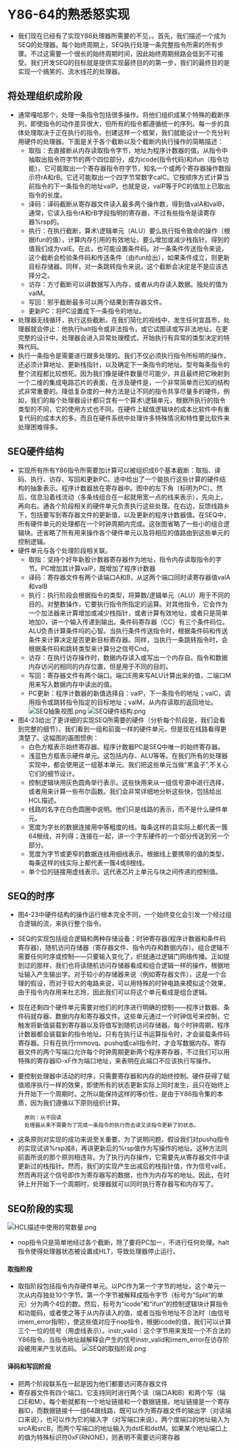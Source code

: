 # Y86-64的熟悉怒实现
* 我们现在已经有了实现Y86处理器所需要的不见，。首先，我们描述一个成为SEQ的处理器。每个始终周期上，SEQ执行处理一条完整指令所需的所有步骤。不过这需要一个很长的始终周期时间，因此始终周期频路会低到不可接受。我们开发SEQ的目标就是提供实现最终目的的第一步，我们的最终目的是实现一个搞笑的、流水线花的处理器。


## 将处理组织成阶段
* 通常嘎哈那个，处理一条指令包括很多操作。将他们组织成某个特殊的截断序列，即使指令的动作差异很大，但所有的指令都遵循统一的序列。每一步的具体处理取决于正在执行的指令。创建这样一个框架，我们就能设计一个充分利用硬件的处理器。下面是关于各个截断以及个截断内执行操作的简略描述：
  * 取指：去直接断从内存读取指令字节，地址为程序计数器的值。从指令中抽取出指令符字节的两个四位部分，成为icode(指令代码)和ifun（指令功能）。它可能取出一个寄存器指令符字节，知名一个或两个寄存器操作数指示符rA和rB。它还可能取出一个四字节常数字calC。它按顺序方式计算当前指令的下一条指令的地址valP。也就是说，valP等于PC的值加上已取出指令的长度。
  * 译码：译码截断从寄存器文件读入最多两个操作数，得到值valA和valB，通常，它读入指令rA和rB字段指明的寄存器，不过有些指令是读寄存器%rsp的。
  * 执行：在执行截断，算术\逻辑单元（ALU）要么执行指令致命的操作（根据ifun的值），计算内存引用的有效地址，要么增加或减少栈指针。得到的值我们成为valE。在此，也可能设置条件码。对一条条件传送指令来说，这个截断会检验条件码和传送条件（由ifun给出），如果条件成立，则更新目标存储器。同样，对一条跳转指令来说，这个截断会决定是不是应该选择分之。
  * 访存：方寸截断可以讲数据写入内存，或者从内存读入数据。独处的值为valM。
  * 写回：邪乎截断最多可以两个结果到寄存器文件。
  * 更新PC：将PC设置成下一条指令的地址。
* 处理器无线循环，执行这些截断。在我们简化的视线中，发生任何宜昌市，处理器就会停止：他执行halt指令或非法指令，或它试图读或写非法地址。在更完整的设计中，处理器会进入异常处理模式，开始执行有异常的类型决定的特殊代码。
* 执行一条指令是需要进行跟多处理的。我们不仅必须执行指令所标明的操作，还必须计算地址、更新栈指针，以及确定下一条指令的地址。型号每条指令的整个流程都比较想死。因为我们像是硬件数量尽可能少，并且最终把它映射到一个二维的集成电路芯片的表面，在涉及硬件是，一个非常简单而已知的结构式非常重要的。降低复杂度的一种方法是让不同的指令共享尽量多的硬件。例如，我们的每个处理器设计都只含有一个算术\逻辑单元，根据所执行的指令类型的不同，它的使用方式也不同。在硬件上赋值逻辑块的成本比软件中有重复代码的成本大的多。而且在硬件系统中处理许多特殊情况和特性要比软件来处理困难得多。


## SEQ硬件结构
* 实现所有所有Y86指令所需要加计算可以被组织成6个基本截断：取指、译码、执行、访存、写回和更新PC。途中给出了一个能执行这些计算的硬件结构的抽象表示。程序计数器放在寄存器中。图中的左下角（标明为PC）。然后，信息沿着线流动（多条线组合在一起就用宽一点的线来表示），先向上，再向右。通各个阶段相关的硬件单元负责执行这些处理。在右边，反馈线路乡下，包括要写到寄存器文件的更新值，以及更新的程序计数器值。在SEQ中，所有硬件单元的处理都在一个时钟周期内完成。这张图省略了一些小的组合逻辑块。还省略了所有用来操作各个硬件单元以及将相应的值路由到这些单元的控制逻辑。
* 硬件单元与各个处理阶段相关联。
  * 取指：坚持个好年新股计数器寄存器作为地址，指令内存读取指令的字节。PC增加其计算valP，既增加了程序计数器
  * 译码：寄存器文件有两个读端口A和B，从这两个端口同时读寄存器值valA和valB
  * 执行：执行阶段会根据指令的类型，将算数/逻辑单元（ALU）用于不同的目的。对整数操作，它要执行指令所指定的运算。对其他指令，它会作为一个加法器来计算增加或减少栈指针，或者计算有效地址，或者只是简单地加0，讲一个输入传递到输出。条件码寄存器（CC）有三个条件码位。ALU负责计算条件吗的心智。当执行条件传送指令时，根据条件码和传送条件来计算决定是否更新目标寄存器。同样，当执行一条跳转指令时，会根据条件码和跳转类型来计算分之信号Cnd。
  * 访存：在执行访存操作时，数据内存读入或写出一个内存自。指令和数据内存访问的相同的内存位置，但是用于不同的目的。
  * 写回：寄存器文件有两个端口。端口E用来写ALU计算出来的值，二端口M用来写入数据内存中读出的值。
  * PC更新：程序计数器的新值选择自：valP，下一条指令的地址；valC，调用指令或跳转指令指定的目标地址；valM，从内存读取的返回地址。
![SEQ抽象视图.png](SEQ抽象视图.png)
![SEQ硬件结构.png](SEQ硬件结构.png)
* 图4-23给出了更详细的实现SEQ所需要的硬件（分析每个阶段是，我们会看到完整的细节）。我们看到一组和前面一样的硬件单元，但是现在线路看得更清楚了。这幅图的画图惯例：
  * 白色方框表示始终寄存器。程序计数器PC是SEQ中唯一的始终寄存器。
  * 浅蓝色方框表示硬件单元。这包括内存、ALU等等。在我们所有的处理器实现中，都会使用这一组基本单元。我们把这些单元当做“黑盒子”,不关心它们的细节设计。
  * 控制逻辑块用灰色圆角举行表示。这些快用来从一组信号源中进行选择，或者用来计算一些布尔函数。我们会非常详细地分析这些快，包括给出HCL描述。
  * 线路的名字在白色圆圈中说明。他们只是线路的表示，而不是什么硬件单元。
  * 宽度为字长的数据连接用中等粗度的线。每条这样的县实际上都代表一簇64根线，并列得；连接在一起，讲一个字东硬件的一个部分传送到另一个部分。
  * 宽度为字节或更窄的数据连线用细线表示。根据线上要携带的值的类型，每条这样的线实际上都代表一簇4或8根线。
  * 单个位的链接用虚线表示。这代表芯片上单元与块之间传递的控制值。

## SEQ的时序
* 图4-23中硬件结构的操作运行根本完全不同，一个始终变化会引发一个经过组合逻辑的流，来执行整个指令。
* SEQ的实现包括组合逻辑和两种存储设备：时钟寄存器(程序计数器和条件码寄存器)，随机访问存储器（寄存器文件、指令内存和数据内存）。组合逻辑不需要任何时序或控制——只要输入变化了，织就通过逻辑门网络传播。正如提到过的那样，我们也将读随机访问存储器看成和组合逻辑一样的操作，根据地址输入产生输出字。对于较小的存储器来说（例如寄存器文件），这是一个合理的假设，而对于较大的电路来说，可以用特殊的时钟电路来模拟这个效果，由于指令内存用来杜志玲，因此我们可以将这个单元看成是组合逻辑。
* 现在还剩四个硬件单元需要对他们的时序进行明确的控制——程序计数器、条件码就存器、数据内存和寄存器文件。这些单元通过一个时钟信号来控制，它触发将新值装载到寄存器以及将值写到随机访问存储器。每个时钟周期，程序计数器都会装载新的指令地址。只有在执行证书运算指令时，才会装载条件码寄存器。只有在执行rmmovq、pushq或call指令时，才会写数据内存。寄存器文件的两个写端口允许每个时钟周期更新两个程序寄存器，不过我们可以用特殊的寄存器ID-xF作为端口地址，来表明在此端口不应该执行写操作。
* 要控制处理器中活动的时序，只需要寄存器和内存的始终控制。硬件获得了赋值顺序执行一样的效果，即使所有的状态更新实际上同时发生，且只在始终上升开始下一个周期时。之所以能保持这样的等价性，是由于Y86指令集的本质，因为我们遵循以下原则组织计算。

        原则：从不回读
        处理器从来不需要为了完成一条指令的执行而去读又该指令更新了的状态。
* 这条原则对实现的成功来说至关重要。为了说明问题，假设我们对pushq指令的实现试讲%rsp减8，再讲更新后的%rsp值作为写操作的地址。这种方法同前面所说的那个原则相违背。为了执行内存操作，它需要先从寄存器文件中读更新过的栈指针。然而，我们的实现产生出减后的栈指针值，作为信号valE，然而再将这个信号即作为寄存器写的数据，也作为内存写的地址。因此，在时钟上升开始下一个周期时，处理器就可以同时执行寄存器写和内存写了。


## SEQ阶段的实现
![HCL描述中使用的常数量.png](HCL描述中使用的常数量.png)
* nop指令只是简单地经过各个截断，除了要将PC加一，不进行任何处理。halt指令使得处理器状态被设置成HLT，导致处理器停止运行。
#### 取指阶段
* 取指阶段包括指令内存硬件单元。以PC作为第一个字节的地址，这个单元一次从内存独处10个字节。第一个字节被解释成指令字节（标号为“Split”的单元）分为两个4位的数。然后，标号为“icode”和“ifun”的控制逻辑块计算指令和功能码，或者使之等于从内存读入的值，或者当指令地址不合法时（由信号imem_error指明），使这些值对应于nop指令，根据icode的值，我们可以计算三个一位的信号（用虚线表示）。instr_valid：这个字节用来发现一个不合法的Y86指令。当指令地址越解释会产生的信号instr_valid和imem_error在访存阶段被用来产生状态码。
![SEQ的取指阶段.png](SEQ的取指阶段.png)
#### 译码和写回阶段
* 把两个阶段联系在一起是因为他们都要访问寄存器文件
* 寄存器文件有四个端口。它支持同时进行两个读（端口A和B）和两个写（端口E和M）。每个断就都有一个地址链接和一个数据链接。地址链接是一个寄存器ID，而数据链接十一组64跟线路，既可以作为寄存器文件的输出字（对读端口来说），也可以作为它的输入字（对写端口来说）。两个度端口的地址输入为srcA和srcB，而两个写端口的地址输入为dstE和dstM。如果某个地址端口上的值为特殊标识符0xF(RNONE)，则表明不需要访问寄存器